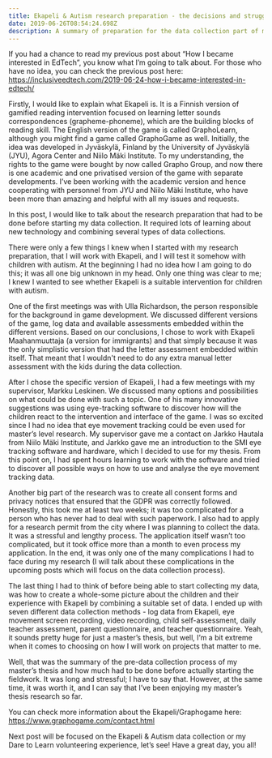 ```yaml
---
title: Ekapeli & Autism research preparation - the decisions and struggles
date: 2019-06-26T08:54:24.698Z
description: A summary of preparation for the data collection part of my master's thesis
---
```

If you had a chance to read my previous post about “How I became interested in EdTech”, you know what I’m going to talk about. For those who have no idea, you can check the previous post here: https://inclusiveedtech.com/2019-06-24-how-i-became-interested-in-edtech/

Firstly, I would like to explain what Ekapeli is. It is a Finnish version of gamified reading intervention focused on learning letter sounds correspondences (grapheme-phoneme), which are the building blocks of reading skill. The English version of the game is called GraphoLearn, although you might find a game called GraphoGame as well. Initially, the idea was developed in Jyväskylä, Finland by the University of Jyväskylä (JYU), Agora Center and Niilo Mäki Institute. To my understanding, the rights to the game were bought by now called Grapho Group, and now there is one academic and one privatised version of the game with separate developments. I’ve been working with the academic version and hence cooperating with personnel from JYU and Niilo Mäki Institute, who have been more than amazing and helpful with all my issues and requests. 

In this post, I would like to talk about the research preparation that had to be done before starting my data collection. It required lots of learning about new technology and combining several types of data collections.

There were only a few things I knew when I started with my research preparation, that I will work with Ekapeli, and I will test it somehow with children with autism. At the beginning I had no idea how I am going to do this; it was all one big unknown in my head. Only one thing was clear to me; I knew I wanted to see whether Ekapeli is a suitable intervention for children with autism. 

One of the first meetings was with Ulla Richardson, the person responsible for the background in game development. We discussed different versions of the game, log data and available assessments embedded within the different versions. Based on our conclusions, I chose to work with Ekapeli Maahanmuuttaja (a version for immigrants) and that simply because it was the only simplistic version that had the letter assessment embedded within itself. That meant that I wouldn't need to do any extra manual letter assessment with the kids during the data collection. 

After I chose the specific version of Ekapeli, I had a few meetings with my supervisor, Markku Leskinen. We discussed many options and possibilities on what could be done with such a topic. One of his many innovative suggestions was using eye-tracking software to discover how will the children react to the intervention and interface of the game. I was so excited since I had no idea that eye movement tracking could be even used for master’s level research. My supervisor gave me a contact on Jarkko Hautala from Niilo Mäki Institute, and Jarkko gave me an introduction to the SMI eye tracking software and hardware, which I decided to use for my thesis. From this point on, I had spent hours learning to work with the software and tried to discover all possible ways on how to use and analyse the eye movement tracking data.

Another big part of the research was to create all consent forms and privacy notices that ensured that the GDPR was correctly followed. Honestly, this took me at least two weeks; it was too complicated for a person who has never had to deal with such paperwork. I also had to apply for a research permit from the city where I was planning to collect the data. It was a stressful and lengthy process. The application itself wasn’t too complicated, but it took office more than a month to even process my application. In the end, it was only one of the many complications I had to face during my research (I will talk about these complications in the upcoming posts which will focus on the data collection process).

The last thing I had to think of before being able to start collecting my data, was how to create a whole-some picture about the children and their experience with Ekapeli by combining a suitable set of data. I ended up with seven different data collection methods - log data from Ekapeli, eye movement screen recording, video recording, child self-assessment, daily teacher assessment, parent questionnaire, and teacher questionnaire. Yeah, it sounds pretty huge for just a master’s thesis, but well, I’m a bit extreme when it comes to choosing on how I will work on projects that matter to me. 

Well, that was the summary of the pre-data collection process of my master’s thesis and how much had to be done before actually starting the fieldwork. It was long and stressful; I have to say that. However, at the same time, it was worth it, and I can say that I’ve been enjoying my master’s thesis research so far.

You can check more information about the Ekapeli/Graphogame here: https://www.graphogame.com/contact.html

Next post will be focused on the Ekapeli & Autism data collection or my Dare to Learn volunteering experience, let’s see! Have a great day, you all!
